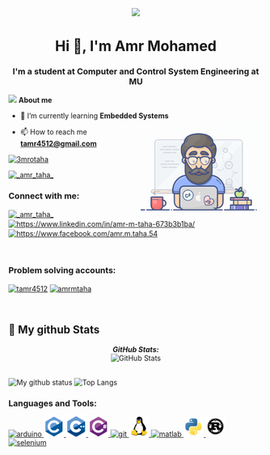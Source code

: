 <p align="center">
  <img style="width:8rem; height:auto" src="https://cdn.dribbble.com/users/1787323/screenshots/10091971/media/d43c019bfeff34be8816481e843ea8c1.png"/>
</p>

<h1 align="center">Hi 👋, I'm Amr Mohamed</h1>
<h3 align="center">I'm a student at Computer and Control System Engineering at MU</h3>


<img src="https://media.giphy.com/media/ObNTw8Uzwy6KQ/giphy.gif" width="30px">&nbsp;**About me**

- 🌱 I’m currently learning **Embedded Systems**  <img align="right" style="width:16rem; height:auto" src="https://raw.githubusercontent.com/Elanza-48/Elanza-48/41a4790484e268102dfdab2b7c59d440d3ffafab/resources/img/geek.gif"/>

- 📫 How to reach me **tamr4512@gmail.com**

<p align="left"> <a href="https://github.com/ryo-ma/github-profile-trophy"><img src="https://github-profile-trophy.vercel.app/?username=3mrotaha" alt="3mrotaha" /></a> </p>

<p align="left"> <a href="https://twitter.com/_amr_taha_" target="blank"><img src="https://img.shields.io/twitter/follow/_amr_taha_?logo=twitter&style=for-the-badge" alt="_amr_taha_" /></a> </p>


<h3 align="left">Connect with me:</h3>
<p align="left">
<a href="https://twitter.com/_amr_taha_" target="blank"><img align="center" src="https://raw.githubusercontent.com/rahuldkjain/github-profile-readme-generator/master/src/images/icons/Social/twitter.svg" alt="_amr_taha_" height="30" width="40" /></a>
<a href="https://www.linkedin.com/in/amr-m-taha-673b3b1ba/" target="blank"><img align="center" src="https://raw.githubusercontent.com/rahuldkjain/github-profile-readme-generator/master/src/images/icons/Social/linked-in-alt.svg" alt="https://www.linkedin.com/in/amr-m-taha-673b3b1ba/" height="30" width="40" /></a>
<a href="https://fb.com/amr.m.taha.54" target="blank"><img align="center" src="https://raw.githubusercontent.com/rahuldkjain/github-profile-readme-generator/master/src/images/icons/Social/facebook.svg" alt="https://www.facebook.com/amr.m.taha.54" height="30" width="40" /></a>
</p>

<br/>
<h3 align="left">Problem solving accounts:</h3>
<p>
<a href="https://www.hackerrank.com/tamr4512" target="blank"><img align="center" src="https://raw.githubusercontent.com/rahuldkjain/github-profile-readme-generator/master/src/images/icons/Social/hackerrank.svg" alt="tamr4512" height="30" width="40" /></a>
<a href="https://codeforces.com/profile/amrmtaha" target="blank"><img align="center" src="https://raw.githubusercontent.com/rahuldkjain/github-profile-readme-generator/master/src/images/icons/Social/codeforces.svg" alt="amrmtaha" height="30" width="40" /></a>
</p>
<br/>

<!-- <div>
<p align = "center"><img  align="center" src="https://github-readme-stats.vercel.app/api/top-langs?username=3mrotaha&show_icons=true&locale=en&layout=compact" alt="3mrotaha" /></p>
</div> -->
<!-- <div>
<p align = "center">
&nbsp;<img align="left" width="400" height="250" src="https://github-readme-stats.vercel.app/api?username=3mrotaha&show_icons=true&locale=en" alt="3mrotaha" /> -->

<!-- <img align="right" width="400" height="350" src="https://github-readme-streak-stats.herokuapp.com/?user=3mrotaha&" alt="3mrotaha" />
</p>
<br/><br/>
</div>   -->


<h2>👀 My github Stats</h2>

<div>
<!--   <p align="center">
    <b><em>Now listening to:</em></b> <br/>
    <img src="https://spotify-github-profile.vercel.app/api/view?uid=Bhargavi-hash&cover_image=true&theme=novatorem" alt="Now Listenting to" />
  </p> -->
  
  <p align="center">
  <b><em>GitHub Stats:</em></b> <br/>
    <img src="https://github-readme-streak-stats.herokuapp.com/?user=3mrotaha&" alt="GitHub Stats" /> <br/><br/>
  
</div>

![My github status](https://github-readme-stats.vercel.app/api?username=3mrotaha&show_icons=true&include_all_commits=true)
![Top Langs](https://github-readme-stats.vercel.app/api/top-langs?username=3mrotaha&layout=compact)


<h3 align="left">Languages and Tools:</h3>
<p align="left"> <a href="https://www.arduino.cc/" target="_blank" rel="noreferrer"> <img src="https://cdn.worldvectorlogo.com/logos/arduino-1.svg" alt="arduino" width="40" height="40"/> </a> <a href="https://www.cprogramming.com/" target="_blank" rel="noreferrer"> <img src="https://raw.githubusercontent.com/devicons/devicon/master/icons/c/c-original.svg" alt="c" width="40" height="40"/> </a> <a href="https://www.w3schools.com/cpp/" target="_blank" rel="noreferrer"> <img src="https://raw.githubusercontent.com/devicons/devicon/master/icons/cplusplus/cplusplus-original.svg" alt="cplusplus" width="40" height="40"/> </a> <a href="https://www.w3schools.com/cs/" target="_blank" rel="noreferrer"> <img src="https://raw.githubusercontent.com/devicons/devicon/master/icons/csharp/csharp-original.svg" alt="csharp" width="40" height="40"/> </a> <a href="https://git-scm.com/" target="_blank" rel="noreferrer"> <img src="https://www.vectorlogo.zone/logos/git-scm/git-scm-icon.svg" alt="git" width="40" height="40"/> </a> <a href="https://www.linux.org/" target="_blank" rel="noreferrer"> <img src="https://raw.githubusercontent.com/devicons/devicon/master/icons/linux/linux-original.svg" alt="linux" width="40" height="40"/> </a> <a href="https://www.mathworks.com/" target="_blank" rel="noreferrer"> <img src="https://upload.wikimedia.org/wikipedia/commons/2/21/Matlab_Logo.png" alt="matlab" width="40" height="40"/> </a> <a href="https://www.python.org" target="_blank" rel="noreferrer"> <img src="https://raw.githubusercontent.com/devicons/devicon/master/icons/python/python-original.svg" alt="python" width="40" height="40"/> </a> <a href="https://www.rust-lang.org" target="_blank" rel="noreferrer"> <img src="https://raw.githubusercontent.com/devicons/devicon/master/icons/rust/rust-plain.svg" alt="rust" width="40" height="40"/> </a> <a href="https://www.selenium.dev" target="_blank" rel="noreferrer"> <img src="https://raw.githubusercontent.com/detain/svg-logos/780f25886640cef088af994181646db2f6b1a3f8/svg/selenium-logo.svg" alt="selenium" width="40" height="40"/> </a> </p>
